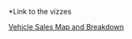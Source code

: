 *Link to the vizzes

[Vehicle Sales Map and Breakdown](https://public.tableau.com/views/SalesMapandBreakdownbyCountryandYear/Dashboard1?:display_count=y&:origin=viz_share_link)